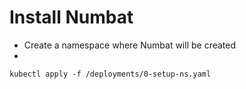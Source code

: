 # Install Numbat

- Create a namespace where Numbat will be created
- 
<code>kubectl apply -f /deployments/0-setup-ns.yaml</code>

